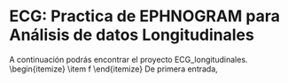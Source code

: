 # ECG: Practica de EPHNOGRAM para Análisis de datos Longitudinales
A continuación podrás encontrar el proyecto ECG_longitudinales. 
\begin{itemize}
\item f
\end{itemize}
De primera entrada, 

